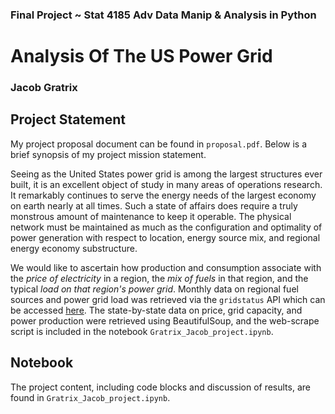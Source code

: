 ### Final Project ~ Stat 4185 Adv Data Manip &amp; Analysis in Python
# Analysis Of The US Power Grid
### Jacob Gratrix

## Project Statement

My project proposal document can be found in `proposal.pdf`. Below is a brief synopsis of my project mission statement. 

Seeing as the United States power grid is among the largest structures ever built, it is an excellent object of study in many areas of operations research. It remarkably continues to serve the energy needs of the largest economy on earth nearly at all times. Such a state of affairs does require a truly monstrous amount of maintenance to keep it operable. The physical network must be maintained as much as the configuration and optimality of power generation with respect to location, energy source mix, and regional energy economy substructure. 

We would like to ascertain how production and consumption associate with the *price of electricity* in a region, the *mix of fuels* in that region, and the typical *load on that region's power grid*. Monthly data on regional fuel sources and power grid load was retrieved via the `gridstatus` API which can be accessed [here](https://github.com/kmax12/gridstatus/). The state-by-state data on price, grid capacity, and power production were retrieved using BeautifulSoup, and the web-scrape script is included in the notebook `Gratrix_Jacob_project.ipynb`.

## Notebook

The project content, including code blocks and discussion of results, are found in `Gratrix_Jacob_project.ipynb`. 
